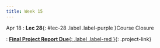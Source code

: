 ```yaml
---
title: Week 15
---
```


Apr 18
: **Lec 28**{: #lec-28 .label .label-purple }Course Closure
  <!-- : [3.1](#), [2.2](#), [2.3](#) -->
: [**Final Project Report Due**{: .label .label-red }](/projects/#final-project){: .project-link}
